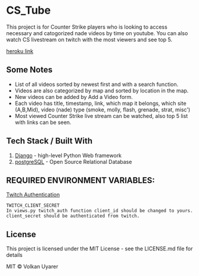 # CS_Tube

This project is for Counter Strike players who is looking to access necessary and catogorized nade videos by time on youtube.
You can also watch CS livestream on twitch with the most viewers and see top 5.

[heroku link](https://cstube.herokuapp.com)

## Some Notes

- List of all videos sorted by newest first and with a search function.
- Videos are also categorized by map and sorted by location in the map.
- New videos can be added by Add a Video form.
- Each video has
  title,
  timestamp,
  link,
  which map it belongs,
  which site (A,B,Mid),
  video (nade) type (smoke, molly, flash, grenade, strat, misc')
- Most viewed Counter Strike live stream can be watched, also top 5 list with links can be seen.

## Tech Stack / Built With

1. [Django](https://www.djangoproject.com/) - high-level Python Web framework
2. [postgreSQL](https://www.postgresql.org/) - Open Source Relational Database

## REQUIRED ENVIRONMENT VARIABLES:

[Twitch Authentication](https://dev.twitch.tv/docs/authentication)

    TWITCH_CLIENT_SECRET
    In views.py twitch_auth function client_id should be changed to yours.
    client_secret should be authenticated from twitch.

## License

This project is licensed under the MIT License - see the LICENSE.md file for details

MIT © Volkan Uyarer
